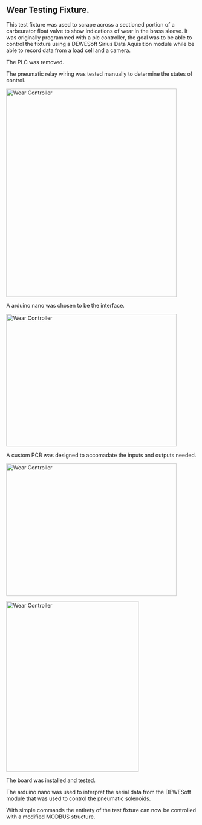 
## Wear Testing Fixture.



This test fixture was used to scrape across a sectioned portion of a carbeurator float valve to show indications of wear in the brass sleeve.
It was originally programmed with a plc controller, the goal was to be able to control the fixture using a DEWESoft Sirius Data Aquisition module while be able to record data from a load cell and a camera.


The PLC was removed.

The pneumatic relay wiring was tested manually to determine the states of control.

<a><img src="{{ site.baseurl }}/assets/images/WearFixture/wear_controller.jpg" alt="Wear Controller" style="width:450px;height:550px;"></a>


A arduino nano was chosen to be the interface.

<a><img src="{{ site.baseurl }}/assets/images/WearFixture/controller_nano.jpg" alt="Wear Controller" style="width:450px;height:350px;"></a>



A custom PCB was designed to accomadate the inputs and outputs needed.


<a><img src="{{ site.baseurl }}/assets/images/WearFixture/WEARFIXTURE_SCH.png" alt="Wear Controller" style="width:450px;height:350px;"></a>

<a><img src="{{ site.baseurl }}/assets/images/WearFixture/WEARFIXTURE_BRD.png" alt="Wear Controller" style="width:350px;height:450px;"></a>

The board was installed and tested.

The arduino nano was used to interpret the serial data from the DEWESoft module that was used to control the pneumatic solenoids.

With simple commands the entirety of the test fixture can now be controlled with a modified MODBUS structure.
